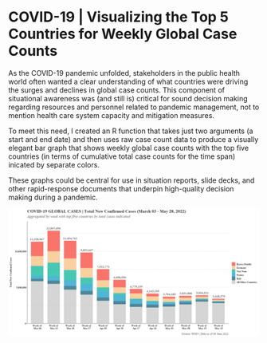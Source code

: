 # COVID-19 | Visualizing the Top 5 Countries for Weekly Global Case Counts

As the COVID-19 pandemic unfolded, stakeholders in the public health world often wanted a clear understanding of what countries were driving the surges and declines in global case counts. This component of situational awareness was (and still is) critical for sound decision making regarding resources and personnel related to pandemic management, not to mention health care system capacity and mitigation measures.

To meet this need, I created an R function that takes just two arguments (a start and end date) and then uses raw case count data to produce a visually elegant bar graph that shows weekly global case counts with the top five countries (in terms of cumulative total case counts for the time span) inicated by separate colors.  

These graphs could be central for use in situation reports, slide decks, and other rapid-response documents that underpin high-quality decision making during a pandemic.


![Top_5_Graph](Top_5_Graph.png)
